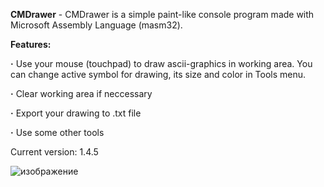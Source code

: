 **CMDrawer** - CMDrawer is a simple paint-like console program made with Microsoft Assembly Language (masm32).

**Features:**

**·** Use your mouse (touchpad) to draw ascii-graphics in working area. You can change active symbol for drawing, its size and color in Tools menu.

**·** Clear working area if neccessary

**·** Export your drawing to .txt file

**·** Use some other tools

Current version: 1.4.5

![изображение](https://github.com/Mishanya00/CMDrawer/assets/116641987/6ae448d8-b7b4-4212-a925-cf463e502db6)

